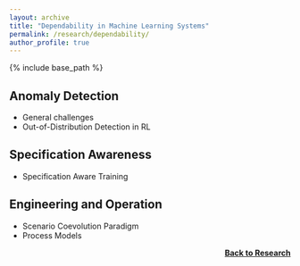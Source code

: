 ```yaml
---
layout: archive
title: "Dependability in Machine Learning Systems"
permalink: /research/dependability/
author_profile: true
---
```


{% include base_path %}

## Anomaly Detection
- General challenges
- Out-of-Distribution Detection in RL

## Specification Awareness
- Specification Aware Training

## Engineering and Operation
- Scenario Coevolution Paradigm
- Process Models

<div style="float: right;">
    <a href="https://thomyphan.github.io/research/"><strong>Back to Research</strong></a>
</div>